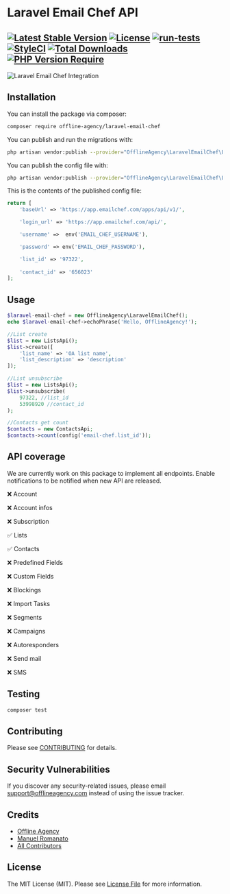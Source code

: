 # Laravel Email Chef API

[![Latest Stable Version](http://poser.pugx.org/offline-agency/laravel-email-chef/v)](https://packagist.org/packages/offline-agency/laravel-email-chef)
[![License](http://poser.pugx.org/offline-agency/laravel-email-chef/license)](https://packagist.org/packages/offline-agency/laravel-email-chef)
[![run-tests](https://github.com/offline-agency/laravel-email-chef/actions/workflows/main.yml/badge.svg)](https://github.com/offline-agency/laravel-email-chef/actions/workflows/main.yml)
[![StyleCI](https://github.styleci.io/repos/557274815/shield)](https://styleci.io/repos/557274815)
[![Total Downloads](http://poser.pugx.org/offline-agency/laravel-email-chef/downloads)](https://packagist.org/packages/offline-agency/laravel-email-chef)
[![PHP Version Require](http://poser.pugx.org/offline-agency/laravel-email-chef/require/php)](https://packagist.org/packages/offline-agency/laravel-email-chef)
---
![Laravel Email Chef Integration](https://banners.beyondco.de/Laravel%20Email%20Chef%20API.png?theme=dark&packageManager=composer+require&packageName=offline-agency%2Flaravel-email-chef&pattern=charlieBrown&style=style_2&description=A+simple+Laravel+integration+with+Email+Chef+API&md=1&showWatermark=0&fontSize=100px&images=mail-open)
## Installation

You can install the package via composer:

```bash
composer require offline-agency/laravel-email-chef
```

You can publish and run the migrations with:

```bash
php artisan vendor:publish --provider="OfflineAgency\LaravelEmailChef\LaravelEmailChefServiceProvider" --tag="laravel-email-chef-migrations"
```

You can publish the config file with:
```bash
php artisan vendor:publish --provider="OfflineAgency\LaravelEmailChef\LaravelEmailChefServiceProvider" --tag="laravel-email-chef-config"
```

This is the contents of the published config file:

```php
return [
    'baseUrl' => 'https://app.emailchef.com/apps/api/v1/',

    'login_url' => 'https://app.emailchef.com/api/',

    'username' =>  env('EMAIL_CHEF_USERNAME'),

    'password' => env('EMAIL_CHEF_PASSWORD'),

    'list_id' => '97322',
    
    'contact_id' => '656023'
];
```

## Usage

```php
$laravel-email-chef = new OfflineAgency\LaravelEmailChef();
echo $laravel-email-chef->echoPhrase('Hello, OfflineAgency!');

//List create
$list = new ListsApi();
$list->create([
    'list_name' => 'OA list name',
    'list_description' => 'description'
]);

//List unsubscribe
$list = new ListsApi();
$list->unsubscribe(
    97322, //list_id
    53998920 //contact_id
);

//Contacts get count
$contacts = new ContactsApi;
$contacts->count(config('email-chef.list_id'));
```

## API coverage

We are currently work on this package to implement all endpoints. Enable notifications to be notified when new API are released.

❌ Account

❌ Account infos

❌ Subscription

✅ Lists

✅ Contacts

❌ Predefined Fields

❌ Custom Fields

❌ Blockings

❌ Import Tasks

❌ Segments

❌ Campaigns

❌ Autoresponders

❌ Send mail

❌ SMS

## Testing

```bash
composer test
```

## Contributing

Please see [CONTRIBUTING](.github/CONTRIBUTING.md) for details.

## Security Vulnerabilities

If you discover any security-related issues, please email support@offlineagency.com instead of using the issue tracker.

## Credits

- [Offline Agency](https://github.com/offline-agency)
- [Manuel Romanato](https://github.com/ManuelRomanato)
- [All Contributors](../../contributors)

## License

The MIT License (MIT). Please see [License File](LICENSE.md) for more information.
